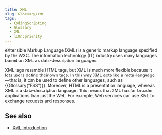 ```yaml
---
title: XML
slug: Glossary/XML
tags:
  - CodingScripting
  - Glossary
  - XML
  - l10n:priority
---
```


eXtensible Markup Language (XML) is a generic markup language specified by the W3C. The information technology (IT) industry uses many languages based on XML as data-description languages.

XML tags resemble HTML tags, but XML is much more flexible because it lets users define their own tags. In this way XML acts like a meta-language—that is, it can be used to define other languages, such as {{Glossary("RSS")}}. Moreover, HTML is a presentation language, whereas XML is a data-description language. This means that XML has far broader applications than just the Web. For example, Web services can use XML to exchange requests and responses.

## See also

- [XML introduction](/en-US/docs/Web/XML/XML_introduction)
